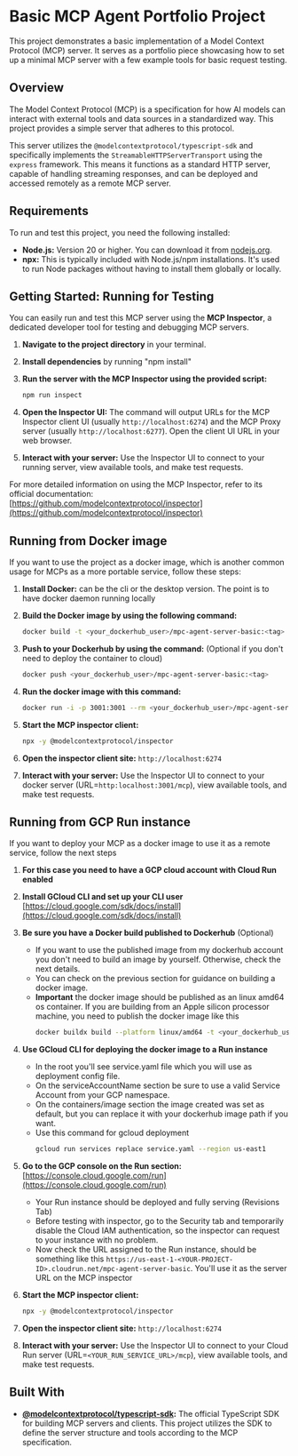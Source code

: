 # Basic MCP Agent Portfolio Project

This project demonstrates a basic implementation of a Model Context Protocol (MCP) server. It serves as a portfolio piece showcasing how to set up a minimal MCP server with a few example tools for basic request testing.

## Overview

The Model Context Protocol (MCP) is a specification for how AI models can interact with external tools and data sources in a standardized way. This project provides a simple server that adheres to this protocol.

This server utilizes the `@modelcontextprotocol/typescript-sdk` and specifically implements the `StreamableHTTPServerTransport` using the `express` framework. This means it functions as a standard HTTP server, capable of handling streaming responses, and can be deployed and accessed remotely as a remote MCP server.

## Requirements

To run and test this project, you need the following installed:

*   **Node.js:** Version 20 or higher. You can download it from [nodejs.org](https://nodejs.org/).
*   **npx:** This is typically included with Node.js/npm installations. It's used to run Node packages without having to install them globally or locally.

## Getting Started: Running for Testing

You can easily run and test this MCP server using the **MCP Inspector**, a dedicated developer tool for testing and debugging MCP servers.

1.  **Navigate to the project directory** in your terminal.
2.  **Install dependencies** by running "npm install"
3.  **Run the server with the MCP Inspector using the provided script:**

    ```bash
    npm run inspect
    ```

4.  **Open the Inspector UI:** The command will output URLs for the MCP Inspector client UI (usually `http://localhost:6274`) and the MCP Proxy server (usually `http://localhost:6277`). Open the client UI URL in your web browser.

5.  **Interact with your server:** Use the Inspector UI to connect to your running server, view available tools, and make test requests.

For more detailed information on using the MCP Inspector, refer to its official documentation:
[https://github.com/modelcontextprotocol/inspector](https://github.com/modelcontextprotocol/inspector)

## Running from Docker image

If you want to use the project as a docker image, which is another common usage for MCPs as a more portable service, follow these steps:

1.  **Install Docker:** can be the cli or the desktop version. The point is to have docker daemon running locally
2.  **Build the Docker image by using the following command:**
    
    ```bash
    docker build -t <your_dockerhub_user>/mpc-agent-server-basic:<tag> .
    ```

3.  **Push to your Dockerhub by using the command:** (Optional if you don't need to deploy the container to cloud)

    ```bash
    docker push <your_dockerhub_user>/mpc-agent-server-basic:<tag>
    ```

4.  **Run the docker image with this command:**

    ```bash
    docker run -i -p 3001:3001 --rm <your_dockerhub_user>/mpc-agent-server-basic:<tag>
    ```
5.  **Start the MCP inspector client:**

    ```bash
    npx -y @modelcontextprotocol/inspector
    ```

6.  **Open the inspector client site:** `http://localhost:6274`
7.  **Interact with your server:** Use the Inspector UI to connect to your docker server (URL=`http:localhost:3001/mcp`), view available tools, and make test requests.

## Running from GCP Run instance

If you want to deploy your MCP as a docker image to use it as a remote service, follow the next steps

1.  **For this case you need to have a GCP cloud account with Cloud Run enabled**
2.  **Install GCloud CLI and set up your CLI user** [https://cloud.google.com/sdk/docs/install](https://cloud.google.com/sdk/docs/install)
3.  **Be sure you have a Docker build published to Dockerhub** (Optional)
    - If you want to use the published image from my dockerhub account you don't need to build an image by yourself. Otherwise, check the next details.
    - You can check on the previous section for guidance on building a docker image.
    - **Important** the docker image should be published as an linux amd64 os container. If you are building from an Apple silicon processor machine, you need to publish the docker image like this
        ```bash
        docker buildx build --platform linux/amd64 -t <your_dockerhub_user>/mpc-agent-server-basic:<tag> . 
        ```
4.  **Use GCloud CLI for deploying the docker image to a Run instance**
    - In the root you'll see service.yaml file which you will use as deployment config file.
    - On the serviceAccountName section be sure to use a valid Service Account from your GCP namespace.
    - On the containers/image section the image created was set as default, but you can replace it with your dockerhub image path if you want.
    - Use this command for gcloud deployment 
        ```bash
        gcloud run services replace service.yaml --region us-east1 
        ```

5.  **Go to the GCP console on the Run section:** [https://console.cloud.google.com/run](https://console.cloud.google.com/run)

    - Your Run instance should be deployed and fully serving (Revisions Tab)
    - Before testing with inspector, go to the Security tab and temporarily disable the Cloud IAM authentication, so the inspector can request to your instance with no problem.
    - Now check the URL assigned to the Run instance, should be something like this `https://us-east-1-<YOUR-PROJECT-ID>.cloudrun.net/mpc-agent-server-basic`. You'll use it as the server URL on the MCP inspector

6.  **Start the MCP inspector client:**

    ```bash
    npx -y @modelcontextprotocol/inspector
    ```

6.  **Open the inspector client site:** `http://localhost:6274`
7.  **Interact with your server:** Use the Inspector UI to connect to your Cloud Run server (URL=`<YOUR_RUN_SERVICE_URL>/mcp`), view available tools, and make test requests.


## Built With

*   **[@modelcontextprotocol/typescript-sdk](https://github.com/modelcontextprotocol/typescript-sdk):** The official TypeScript SDK for building MCP servers and clients. This project utilizes the SDK to define the server structure and tools according to the MCP specification.
